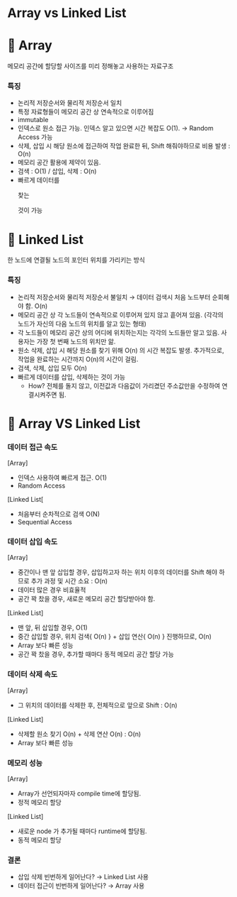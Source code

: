 # Array vs Linked List

# 📌 Array

메모리 공간에 할당할 사이즈를 미리 정해놓고 사용하는 자료구조

### 특징

- 논리적 저장순서와 물리적 저장순서 일치
- 특정 자료형들이 메모리 공간 상 연속적으로 이루어짐
- immutable
- 인덱스로 원소 접근 가능. 인덱스 알고 있으면 시간 복잡도 O(1). → Random Access 가능
- 삭제, 삽입 시 해당 원소에 접근하여 작업 완료한 뒤, Shift 해줘야하므로 비용 발생 : O(n)
- 메모리 공간 활용에 제약이 있음.
- 검색 : O(1) / 삽입, 삭제 : O(n)
- 빠르게 데이터를 <pre>찾는</pre> 것이 가능

# 📌 Linked List

한 노드에 연결될 노드의 포인터 위치를 가리키는 방식

### 특징

- 논리적 저장순서와 물리적 저장순서 불일치 → 데이터 검색시 처음 노드부터 순회해야 함. O(n)
- 메모리 공간 상 각 노드들이 연속적으로 이루어져 있지 않고 흩어져 있음. (각각의 노드가 자신의 다음 노드의 위치를 알고 있는 형태)
- 각 노드들이 메모리 공간 상의 어디에 위치하는지는 각각의 노드들만 알고 있음. 사용자는 가장 첫 번째 노드의 위치만 앎.
- 원소 삭제, 삽입 시 해당 원소를 찾기 위해 O(n) 의 시간 복잡도 발생. 추가적으로, 작업을 완료하는 시간까지 O(n)의 시간이 걸림.
- 검색, 삭제, 삽입 모두 O(n)
- 빠르게 데이터를 삽입, 삭제하는 것이 가능
  - How? 전체를 돌지 않고, 이전값과 다음값이 가리켰던 주소값만을 수정하여 연결시켜주면 됨.

# 📌 Array VS Linked List

### 데이터 접근 속도

[Array]

- 인덱스 사용하여 빠르게 접근. O(1)
- Random Access

[Linked List[

- 처음부터 순차적으로 검색 O(N)
- Sequential Access

### 데이터 삽입 속도

[Array]

- 중간이나 맨 앞 삽입할 경우, 삽입하고자 하는 위치 이후의 데이터를 Shift 해야 하므로 추가 과정 및 시간 소요  : O(n)
- 데이터 많은 경우 비효율적
- 공간 꽉 찼을 경우, 새로운 메모리 공간 할당받아야 함.

[Linked List]

- 맨 앞, 뒤 삽입할 경우, O(1)
- 중간 삽입할 경우, 위치 검색{ O(n) } + 삽입 연산{ O(n) } 진행하므로, O(n)
- Array 보다 빠른 성능
- 공간 꽉 찼을 경우, 추가할 때마다 동적 메모리 공간 할당 가능

### 데이터 삭제 속도

[Array]

- 그 위치의 데이터를 삭제한 후, 전체적으로 앞으로 Shift : O(n)

[Linked List]

- 삭제할 원소 찾기 O(n) + 삭제 연산 O(n) : O(n)
- Array 보다 빠른 성능

### 메모리 성능

[Array]

- Array가 선언되자마자 compile time에 할당됨.
- 정적 메모리 할당

[Linked List]

- 새로운 node 가 추가될 때마다 runtime에 할당됨.
- 동적 메모리 할당

### 결론

- 삽입 삭제 빈번하게 일어난다? → Linked List 사용
- 데이터 접근이 빈번하게 일어난다? → Array 사용